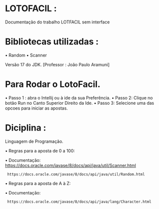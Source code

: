 # LOTOFACIL :
 Documentação do trabalho LOTFACIL sem interface

# Bibliotecas utilizadas :
• Random
• Scanner

Versão 17 do JDK.
 [Professor : João Paulo Aramuni]

# Para Rodar  o LotoFacil.

• Passo 1 :
  abra  o Intellij ou à ide da sua Preferência.
• Passo 2:
Clique no botão Run no Canto Superior Direito da Ide.
• Passo 3:
Selecione uma das opcoes para iniciar as apostas.

# Diciplina :
Linguagem de Programação.

• Regras para a aposta de 0 a 100:

  • Documentação:
    https://docs.oracle.com/javase/8/docs/api/java/util/Scanner.html

     https://docs.oracle.com/javase/8/docs/api/java/util/Random.html     

 • Regras para a aposta de A à Z:   

   • Documentação:

     https://docs.oracle.com/javase/8/docs/api/java/lang/Character.html
  
